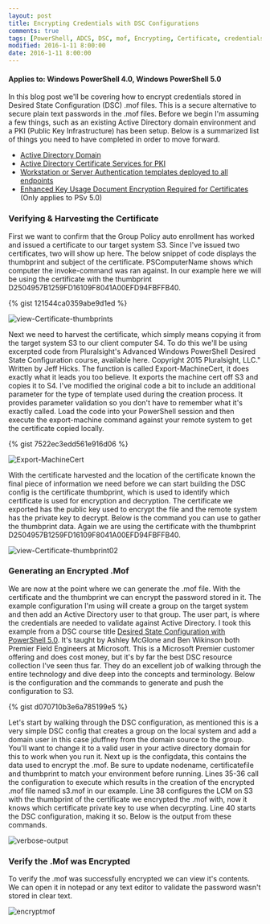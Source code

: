 ```yaml
---
layout: post
title: Encrypting Credentials with DSC Configurations
comments: true
tags: [PowerShell, ADCS, DSC, mof, Encrypting, Certificate, credentials, passwords, clear-text]
modified: 2016-1-11 8:00:00
date: 2016-1-11 8:00:00
---
```

#### Applies to: Windows PowerShell 4.0, Windows PowerShell 5.0

In this blog post we'll be covering how to encrypt credentials stored in Desired State Configuration (DSC) .mof files. This is a secure alternative to secure plain text passwords in the .mof files. Before we begin I'm assuming a few things, such as an existing Active Directory domain environment and a PKI (Public Key Infrastructure) has been setup. Below is a summarized list of things you need to have completed in order to move forward.

* [Active Directory Domain](http://blogs.technet.com/b/ashleymcglone/archive/2015/03/20/deploy-active-directory-with-powershell-dsc-a-k-a-dsc-promo.aspx)
* [Active Directory Certificate Services for PKI](http://powershellscripter.com/2015/12/14/standing-up-a-pki-with-adcs-and-dsc/)
* [Workstation or Server Authentication templates deployed to all endpoints](https://technet.microsoft.com/en-us/library/cc731242%28v=ws.10%29.aspx)
* [Enhanced Key Usage Document Encryption Required for Certificates](https://dscottraynsford.wordpress.com/2015/11/15/windows-10-build-10586-powershell-problems/) (Only applies to PSv 5.0)

### Verifying & Harvesting the Certificate

First we want to confirm that the Group Policy auto enrollment has worked and issued a certificate to our target system S3. Since I've issued two certificates, two will show up here. The below snippet of code displays the thumbprint and subject of the certificate. PSComputerName shows which computer the invoke-command was ran against. In our example here we will be using the certificate with the thumbprint D2504957B1259FD16109F8041A00EFD94FBFFB40.

{% gist 121544ca0359abe9d1ed %}

![view-Certificate-thumbprints](/images/posts/2016-1-11/view-certificate-thumbprints.png "view-certificate-thumbprints")

Next we need to harvest the certificate, which simply means copying it from the target system S3 to our client computer S4. To do this we'll be using excerpted code from Pluralsight's Advanced Windows PowerShell Desired State Configuration course, available here. Copyright 2015 Pluralsight, LLC." Written by Jeff Hicks. The function is called Export-MachineCert, it does exactly what it leads you too believe. It exports the machine cert off S3 and copies it to S4. I've modified the original code a bit to include an additional parameter for the type of template used during the creation process. It provides parameter validation so you don't have to remember what it's exactly called. Load the code into your PowerShell session and then execute the export-machine command against your remote system to get the certificate copied locally.

{% gist 7522ec3edd561e916d06 %}

![Export-MachineCert](/images/posts/2016-1-11/export-machinecert.png "export-machinecert")

With the certificate harvested and the location of the certificate known the final piece of information we need before we can start building the DSC config is the certificate thumbprint, which is used to identify which certificate is used for encryption and decryption. The certificate we exported has the public key used to encrypt the file and the remote system has the private key to decrypt. Below is the command you can use to gather the thumbprint data. Again we are using the certificate with the thumbprint D2504957B1259FD16109F8041A00EFD94FBFFB40.

![view-Certificate-thumbprint02](/images/posts/2016-1-11/view-certificate-thumbprints02.png "view-certificate-thumbprints02")

### Generating an Encrypted .Mof

We are now at the point where we can generate the .mof file. With the certificate and the thumbprint we can encrypt the password stored in it.  The example configuration I'm using will create a group on the target system and then add an Active Directory user to that group. The user part, is where the credentials are needed to validate against Active Directory. I took this example from a DSC course title [Desired State Configuration with PowerShell 5.0](https://services.premier.microsoft.com/customers/home2#/courseview/298). It's taught by Ashley McGlone and Ben Wikinson both Premier Field Engineers at Microsoft. This is a Microsoft Premier customer offering and does cost money, but it's by far the best DSC resource collection I've seen thus far. They do an excellent job of walking through the entire technology and dive deep into the concepts and terminology. Below is the configuration and the commands to generate and push the configuration to S3.

{% gist d070710b3e6a785199e5 %}

Let's start by walking through the DSC configuration, as mentioned this is a very simple DSC config that creates a group on the local system and add a domain user in this case jduffney from the domain source to the group. You'll want to change it to a valid user in your active directory domain for this to work when you run it. Next up is the configdata, this contains the data used to encrypt the .mof. Be sure to update nodename, certificatefile and thumbprint to match your environment before running. Lines 35-36 call the configuration to execute which results in the creation of the encrypted .mof file named s3.mof in our example. Line 38 configures the LCM on S3 with the thumbprint of the certificate we encrypted the .mof with, now it knows which certificate private key to use when decyrpting. Line 40 starts the DSC configuration, making it so. Below is the output from these commands.

![verbose-output](/images/posts/2016-1-11/verbose-output.png "verbose-output")

### Verify the .Mof was Encrypted

To verify the .mof was successfully encrypted we can view it's contents. We can open it in notepad or any text editor to validate the password wasn't stored in clear text.

![encryptmof](/images/posts/2016-1-11/encryptedmof.png "encryptedmof")
